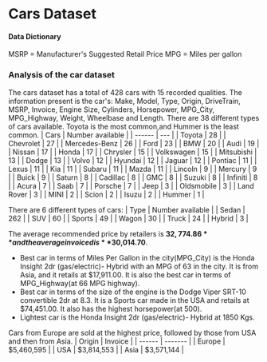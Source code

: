 # Cars Dataset

#### Data Dictionary
MSRP = Manufacturer's Suggested Retail Price
MPG = Miles per gallon

### Analysis of the car dataset
The cars dataset has a total of 428 cars with 15 recorded qualities. The information present is the car's: Make, Model, Type, Origin, DriveTrain, MSRP, Invoice, Engine Size, Cylinders, Horsepower, MPG_City, MPG_Highway, Weight, Wheelbase and Length.
There are 38 different types of cars available. Toyota is the most common,and Hummer is the least common.
| Cars | Number available |
| ------ | --- |
| Toyota | 28 |
| Chevrolet | 27 |
| Mercedes-Benz | 26 |
| Ford | 23 |
| BMW | 20 |
| Audi | 19 |
| Nissan | 17 |
| Honda | 17 |
| Chrysler | 15 |
| Volkswagen | 15 |
| Mitsubishi | 13 |
| Dodge | 13 |
| Volvo | 12 |
| Hyundai | 12 |
| Jaguar | 12 |
| Pontiac | 11 |
| Lexus | 11 |
| Kia | 11 |
| Subaru | 11 |
| Mazda | 11 |
| Lincoln | 9 |
| Mercury | 9 |
| Buick | 9 |
| Saturn | 8 |
| Cadillac | 8 |
| GMC | 8 |
| Suzuki | 8 |
| Infiniti | 8 |
| Acura | 7 |
| Saab | 7 |
| Porsche | 7 |
| Jeep | 3 |
| Oldsmobile | 3 |
| Land Rover | 3 |
| MINI | 2 |
| Scion | 2 |
| Isuzu | 2 |
| Hummer | 1 |

There are 6 different types of cars:
| Type | Number available |
| Sedan | 262 |
| SUV | 60 |
| Sports | 49 |
| Wagon | 30 |
| Truck | 24 |
| Hybrid | 3 |

The average recommended price by retailers is **$32,774.86** and the average invoiced is **$30,014.70**. 

* Best car in terms of Miles Per Gallon in the city(MPG_City) is the Honda Insight 2dr (gas/electric)- Hybrid with an MPG of 63 in the city. It is from Asia, and it retails at $17,911.00. It is also the best car in terms of MPG_Highway(at 66 MPG highway).
* Best car in terms of the size of the engine is the Dodge Viper SRT-10 convertible 2dr at 8.3. It is a Sports car made in the USA and retails at $74,451.00. It also has the highest horsepower(at 500).
* Lightest car is the Honda Insight 2dr (gas/electric)- Hybrid at 1850 Kgs.

Cars from Europe are sold at the highest price, followed by those from USA and then from Asia. 
| Origin | Invoice |
| ------ | ------- |
| Europe | $5,460,595 |
| USA | $3,814,553 |
| Asia | $3,571,144 |




